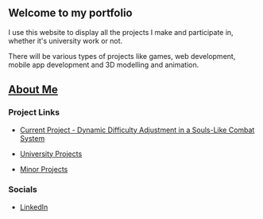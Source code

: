 ## Welcome to my portfolio

I use this website to display all the projects I make and participate in, whether it's university work or not.

There will be various types of projects like games, web development, mobile app development and 3D modelling and animation.

## [About Me](Pages/AboutMe.md)

### Project Links

- [Current Project - Dynamic Difficulty Adjustment in a Souls-Like Combat System](Pages/SoulsLikeDDA.md)

- [University Projects](Pages/UniversityProjects.md)

- [Minor Projects](Pages/MinorIndex.md)

### Socials
- [LinkedIn](https://www.linkedin.com/in/jblake3811)

